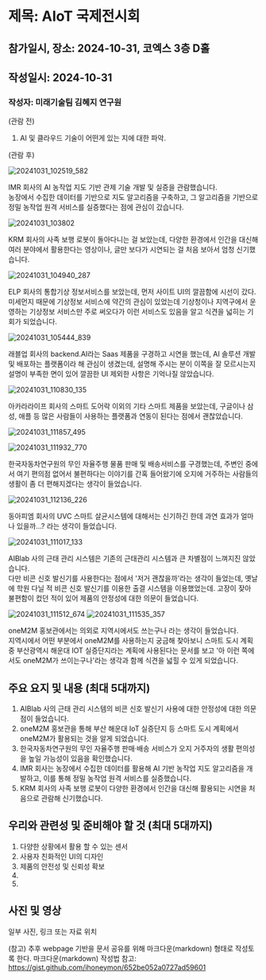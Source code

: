 # 제목: AIoT 국제전시회
## 참가일시, 장소: 2024-10-31, 코엑스 3층 D홀

## 작성일시: 2024-10-31
### 작성자: 미래기술팀 김혜지 연구원

(관람 전)
1. AI 및 클라우드 기술이 어떤게 있는 지에 대한 파악.

(관람 후)

![20241031_102519_582](https://github.com/user-attachments/assets/70dcbd1e-1e0d-4cb1-9b50-bd8baf7860a1)

IMR 회사의 AI 농작업 지도 기반 관제 기술 개발 및 실증을 관람했습니다.   
농장에서 수집한 데이터를 기반으로 지도 알고리즘을 구축하고, 그 알고리즘을 기반으로 정밀 농작업 원격 서비스를 실증했다는 점에 관심이 갔습니다.

![20241031_103802](https://github.com/user-attachments/assets/693c0c8e-f204-499e-acdf-1cdfe15a9e56)

KRM 회사의 사족 보행 로봇이 돌아다니는 걸 보았는데, 다양한 환경에서 인간을 대신해 여러 분야에서 활용한다는 영상이나, 글만 보다가 시연되는 걸 처음 보아서 엄청 신기했습니다.

![20241031_104940_287](https://github.com/user-attachments/assets/ae108fc8-5a69-4bc4-bc89-e621acb4e5c3)

ELP 회사의 통합기상 정보서비스를 보았는데, 먼저 사이트 UI의 깔끔함에 시선이 갔다. 미세먼지 때문에 기상정보 서비스에 약간의 관심이 있었는데 기상청이나 지역구에서 운영하는 기상정보 서비스만 주로 써오다가 이런 서비스도 있음을 알고 식견을 넓히는 기회가 되었습니다.

![20241031_105444_839](https://github.com/user-attachments/assets/9cef90dd-4dd8-4a5c-8d67-114fa1d03c37)

래블업 회사의 backend.AI라는 Saas 제품을 구경하고 시연을 했는데, AI 솔루션 개발 및 배포하는 플랫폼이라 해 관심이 생겼는데, 설명해 주시는 분이 이쪽을 잘 모르시는지 설명이 부족한 면이 있어 깔끔한 UI 제외한 사항은 기억나질 않았습니다.

![20241031_110830_135](https://github.com/user-attachments/assets/4282a68b-9e49-4e3d-a401-f1d0c9162990)

아카라라이프 회사의 스마트 도어락 이외의 기타 스마트 제품을 보았는데, 구글이나 삼성, 애플 등 많은 사람들이 사용하는 플랫폼과 연동이 된다는 점에서 괜찮았습니다.

![20241031_111857_495](https://github.com/user-attachments/assets/0c08d147-b7b7-4d44-8af7-ae6bbba0917e)

![20241031_111932_770](https://github.com/user-attachments/assets/f3cde564-b8b3-4e1c-bae6-8b153b7528b3)

한국자동차연구원의 무인 자율주행 물품 판매 및 배송서비스를 구경했는데, 주변인 중에서 여기 편의점 없어서 불편하다는 이야기를 간혹 들어왔기에 오지에 거주하는 사람들의 생활이 좀 더 편해지겠다는 생각이 들었습니다.

![20241031_112136_226](https://github.com/user-attachments/assets/7548d64f-501a-4db1-8b98-942207d628df)

동아피엠 회사의 UVC 스마트 살균시스템에 대해서는 신기하긴 한데 과연 효과가 얼마나 있을까...? 라는 생각이 들었습니다.

![20241031_111017_133](https://github.com/user-attachments/assets/8767489d-6cbc-4057-8f3b-f16e7c3b1b5c)

AIBlab 사의 근태 관리 시스템은 기존의 근태관리 시스템과 큰 차별점이 느껴지진 않았습니다.   
다만 비콘 신호 발신기를 사용한다는 점에서 '저거 괜찮을까'라는 생각이 들었는데, 옛날에 학원 다닐 적 비콘 신호 발신기를 이용한 출결 시스템을 이용했었는데. 고장이 잦아 불편함이 컸던 적이 있어 제품의 안정성에 대한 의문이 들었습니다.

![20241031_111512_674](https://github.com/user-attachments/assets/d4d74679-8f2b-4e23-8898-bd13b95ef56f)
![20241031_111535_357](https://github.com/user-attachments/assets/27c215da-4abc-4405-b239-11d205f98f08)

oneM2M 홍보관에서는 의외로 지역시에서도 쓰는구나 라는 생각이 들었습니다.   
지역시에서 어떤 부분에서 oneM2M를 사용하는지 궁금해 찾아보니 스마트 도시 계획 중 부산광역시 해운대 IOT 실증단지라는 계획에 사용된다는 문서를 보고 '아 이런 쪽에서도 oneM2M가 쓰이는구나'라는 생각과 함께 식견을 넓힐 수 있게 되었습니다.

## 주요 요지 및 내용 (최대 5대까지)
1. AIBlab 사의 근태 관리 시스템의 비콘 신호 발신기 사용에 대한 안정성에 대한 의문점이 들었습니다.
2. oneM2M 홍보관을 통해 부산 해운대 IoT 실증단지 등 스마트 도시 계획에서 oneM2M가 활용되는 것을 알게 되었습니다.
3. 한국자동차연구원의 무인 자율주행 판매·배송 서비스가 오지 거주자의 생활 편의성을 높일 가능성이 있음을 확인했습니다.
4. IMR 회사는 농장에서 수집한 데이터를 활용해 AI 기반 농작업 지도 알고리즘을 개발하고, 이를 통해 정밀 농작업 원격 서비스를 실증했습니다.
5. KRM 회사의 사족 보행 로봇이 다양한 환경에서 인간을 대신해 활용되는 시연을 처음으로 관람해 신기했습니다.


## 우리와 관련성 및 준비해야 할 것 (최대 5대까지)
1. 다양한 상황에서 활용 할 수 있는 센서
2. 사용자 친화적인 UI의 디자인
3. 제품의 안전성 및 신뢰성 확보
4.
5. 


## 사진 및 영상
일부 사진, 링크 또는 자료 위치


(참고)
추후 webpage 기반을 문서 공유를 위해 마크다운(markdown) 형태로 작성토록 한다.
마크다운(markdown) 작성법 참고: https://gist.github.com/ihoneymon/652be052a0727ad59601
